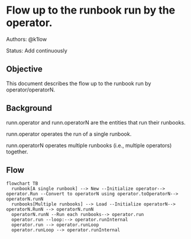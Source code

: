 # Flow up to the runbook run by the operator.

Authors: @k1low

Status: Add continuously

## Objective

This document describes the flow up to the runbook run by operator/operatorN.

## Background

runn.operator and runn.operatorN are the entities that run their runbooks.

runn.operator operates the run of a single runbook.

runn.operatorN operates multiple runbooks (i.e., multiple operators) together.

## Flow

``` mermaid
flowchart TB
  runbook[A single runbook] --> New --Initialize operator--> operator.Run --Convert to operatorN using operator.toOperatorN--> operatorN.runN
  runbooks[Multiple runbooks] --> Load --Initialize operatorN--> operatorN.RunN --> operatorN.runN
  operatorN.runN --Run each runbooks--> operator.run
  operator.run --loop:--> operator.runInternal
  operator.run --> operator.runLoop
  operator.runLoop --> operator.runInternal
```
